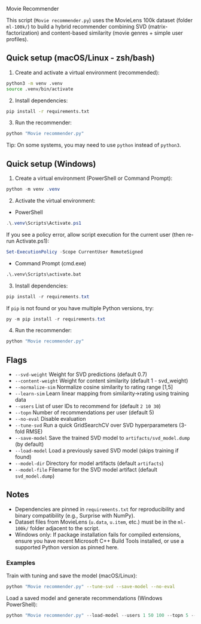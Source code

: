 Movie Recommender

This script (`Movie recommender.py`) uses the MovieLens 100k dataset (folder `ml-100k/`) to build a hybrid recommender combining SVD (matrix-factorization) and content-based similarity (movie genres + simple user profiles).

## Quick setup (macOS/Linux - zsh/bash)

1) Create and activate a virtual environment (recommended):

```bash
python3 -m venv .venv
source .venv/bin/activate
```

2) Install dependencies:

```bash
pip install -r requirements.txt
```

3) Run the recommender:

```bash
python "Movie recommender.py"
```

Tip: On some systems, you may need to use `python` instead of `python3`.

## Quick setup (Windows)

1) Create a virtual environment (PowerShell or Command Prompt):

```powershell
python -m venv .venv
```

2) Activate the virtual environment:

- PowerShell

```powershell
.\.venv\Scripts\Activate.ps1
```

If you see a policy error, allow script execution for the current user (then re-run Activate.ps1):

```powershell
Set-ExecutionPolicy -Scope CurrentUser RemoteSigned
```

- Command Prompt (cmd.exe)

```bat
.\.venv\Scripts\activate.bat
```

3) Install dependencies:

```powershell
pip install -r requirements.txt
```

If `pip` is not found or you have multiple Python versions, try:

```powershell
py -m pip install -r requirements.txt
```

4) Run the recommender:

```powershell
python "Movie recommender.py"
```

## Flags
- `--svd-weight`     Weight for SVD predictions (default 0.7)
- `--content-weight` Weight for content similarity (default 1 - svd_weight)
- `--normalize-sim`  Normalize cosine similarity to rating range [1,5]
- `--learn-sim`      Learn linear mapping from similarity->rating using training data
- `--users`          List of user IDs to recommend for (default `2 10 30`)
- `--topn`           Number of recommendations per user (default 5)
- `--no-eval`        Disable evaluation
 - `--tune-svd`      Run a quick GridSearchCV over SVD hyperparameters (3-fold RMSE)
 - `--save-model`    Save the trained SVD model to `artifacts/svd_model.dump` (by default)
 - `--load-model`    Load a previously saved SVD model (skips training if found)
 - `--model-dir`     Directory for model artifacts (default `artifacts`)
 - `--model-file`    Filename for the SVD model artifact (default `svd_model.dump`)

## Notes
- Dependencies are pinned in `requirements.txt` for reproducibility and binary compatibility (e.g., Surprise with NumPy).
- Dataset files from MovieLens (`u.data`, `u.item`, etc.) must be in the `ml-100k/` folder adjacent to the script.
- Windows only: If package installation fails for compiled extensions, ensure you have recent Microsoft C++ Build Tools installed, or use a supported Python version as pinned here.

### Examples

Train with tuning and save the model (macOS/Linux):

```bash
python "Movie recommender.py" --tune-svd --save-model --no-eval
```

Load a saved model and generate recommendations (Windows PowerShell):

```powershell
python "Movie recommender.py" --load-model --users 1 50 100 --topn 5 --no-eval
```
